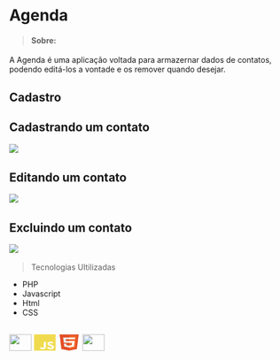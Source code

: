 # Agenda
> <h4>Sobre:</h4>
A Agenda é uma aplicação voltada para armazernar dados de contatos, podendo editá-los a vontade e os remover quando desejar.
<h2> Cadastro </h2>

<h2> Cadastrando um contato </h2>
<img src="https://user-images.githubusercontent.com/85320603/161438633-b1a8795e-49e8-4b02-8842-494f8addeb63.gif" width="600px"> 
</br>
<h2> Editando um contato </h2>
<img src="https://user-images.githubusercontent.com/85320603/161438501-f98e5ba8-2bb1-4400-a053-d7886ae85255.gif" width="600px"> 
</br>
<h2> Excluindo um contato</h2>
<img src="https://user-images.githubusercontent.com/85320603/161480642-f111d6e4-7f1a-49f0-82e8-a2dcfc9e391d.gif" width="600px">

> Tecnologias Ultilizadas

<p>
<ul>
  <li>PHP</li>
  <li>Javascript</li>
  <li>Html</li>
  <li>CSS</li>
</ul>
</p>

<div style="display: inline_block"><br>
  <img align="center"  height="30" width="40" src="https://cdn.jsdelivr.net/gh/devicons/devicon/icons/php/php-plain.svg">
  <img align="center"  height="30" width="40" src="https://raw.githubusercontent.com/devicons/devicon/master/icons/javascript/javascript-plain.svg">
  <img align="center"  height="30" width="40" src="https://raw.githubusercontent.com/devicons/devicon/master/icons/html5/html5-original.svg">
  <img align="center"  height="30" width="40" src="https://cdn.jsdelivr.net/gh/devicons/devicon/icons/css3/css3-original.svg" />

</div>
